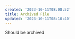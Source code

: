 ```yaml
---
created: '2023-10-11T08:08:52'
title: Archived File
updated: '2023-10-11T08:10:40'
---
```


Should be archived